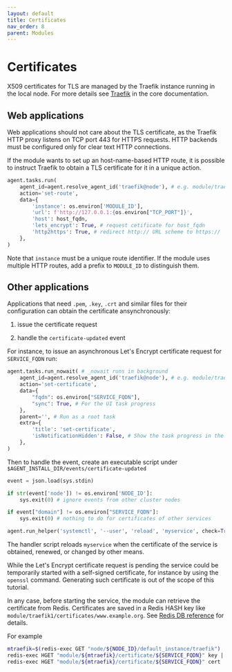 ```yaml
---
layout: default
title: Certificates
nav_order: 8
parent: Modules
---
```


Certificates
============

X509 certificates for TLS are managed by the Traefik instance running in
the local node. For more details see
[Traefik]({{site.baseurl}}/core/proxy_certificates) in the core
documentation.

Web applications
----------------

Web applications should not care about the TLS certificate, as the Traefik
HTTP proxy listens on TCP port 443 for HTTPS requests. HTTP backends must
be configured only for clear text HTTP connections.

If the module wants to set up an host-name-based HTTP route, it is
possible to instruct Traefik to obtain a TLS certificate for it in a
unique action.

```python
agent.tasks.run(
    agent_id=agent.resolve_agent_id('traefik@node'), # e.g. module/traefik1
    action='set-route',
    data={
        'instance': os.environ['MODULE_ID'],
        'url': f'http://127.0.0.1:{os.environ["TCP_PORT"]}',
        'host': host_fqdn,
        'lets_encrypt': True, # request cetificate for host_fqdn
        'http2https': True, # redirect http:// URL scheme to https://
    },
)
```

Note that `instance` must be a unique route identifier. If the module uses
multiple HTTP routes, add a prefix to `MODULE_ID` to distinguish them.


Other applications
------------------

Applications that need `.pem`, `.key`, `.crt` and similar files for their
configuration can obtain the certificate ansynchronously:

1. issue the certificate request

2. handle the `certificate-updated` event

For instance, to issue an asynchronous Let's Encrypt certificate request
for `SERVICE_FQDN` run:

```python
agent.tasks.run_nowait( # _nowait runs in background
    agent_id=agent.resolve_agent_id('traefik@node'), # e.g. module/traefik1
    action='set-certificate',
    data={
        "fqdn": os.environ["SERVICE_FQDN"],
        "sync": True, # For the UI task progress
    },
    parent='', # Run as a root task
    extra={
        'title': 'set-certificate',
        'isNotificationHidden': False, # Show the task progress in the UI
    },
)
```

Then to handle the event, create an executable script under
`$AGENT_INSTALL_DIR/events/certificate-updated`

```python
event = json.load(sys.stdin)

if str(event['node']) != os.environ['NODE_ID']:
    sys.exit(0) # ignore events from other cluster nodes

if event["domain"] != os.environ["SERVICE_FQDN"]:
    sys.exit(0) # nothing to do for certificates of other services

agent.run_helper('systemctl', '--user', 'reload', 'myservice', check=True)
```

The handler script reloads `myservice` when the certificate of the service
is obtained, renewed, or changed by other means.

While the Let's Encrypt certificate request is pending the service could
be temporarily started with a self-signed certificate, for instance by
using the `openssl` command. Generating such certificate is out of the
scope of this tutorial.

In any case, before starting the service, the module can retrieve the
certificate from Redis. Certificates are saved in a Redis HASH key like
`module/traefik1/certificates/www.example.org`. See [Redis DB
reference]({{site.baseurl}}/core/database/#moduletraefikx) for details.

For example

```bash
mtraefik=$(redis-exec GET "node/${NODE_ID}/default_instance/traefik")
redis-exec HGET "module/${mtraefik}/certificate/${SERVICE_FQDN}" key | base64 -d > server.key
redis-exec HGET "module/${mtraefik}/certificate/${SERVICE_FQDN}" cert | base64 -d > server.crt
```

